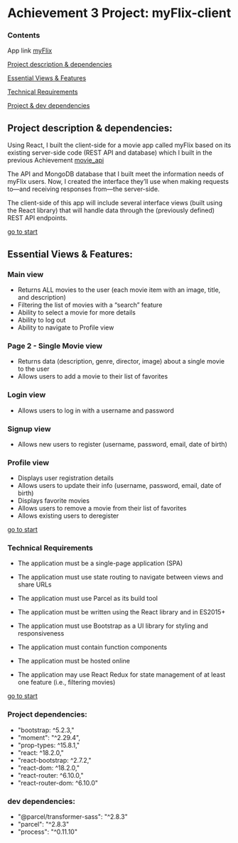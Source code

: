 # Achievement 3 Project: myFlix-client 

### **Contents**

App link [myFlix](https://maya-flix.netlify.app/)

[Project description & dependencies](#Project-description-&-dependencies)

[Essential Views & Features](#Essential-Views-&-Features)

[Technical Requirements](#Technical-Requirements)

[Project & dev dependencies](#Project-dependencies)

## Project description & dependencies:

Using React, I built the client-side for a movie app called myFlix based on its existing server-side code (REST API and database) 
which I built in the previous Achievement [movie_api](https://github.com/Maya-Bitter/movie_api) 

The API and MongoDB database that I built meet the information needs of myFlix users. 
Now, I created the interface they’ll use when making requests to—and receiving responses from—the server-side. 

The client-side of this app will include several interface views 
(built using the React library) that will handle data through the (previously defined) REST API endpoints.

[go to start](#Contents)

## Essential Views & Features:

### Main view

* Returns ALL movies to the user (each movie item with an image, title, and description)
* Filtering the list of movies with a “search” feature
* Ability to select a movie for more details
* Ability to log out
* Ability to navigate to Profile view

### Page 2 - Single Movie view

* Returns data (description, genre, director, image) about a single movie to the user
* Allows users to add a movie to their list of favorites

### Login view

* Allows users to log in with a username and password

### Signup view

* Allows new users to register (username, password, email, date of birth)

### Profile view

* Displays user registration details
* Allows users to update their info (username, password, email, date of birth)
* Displays favorite movies
* Allows users to remove a movie from their list of favorites
* Allows existing users to deregister

[go to start](#Contents)


### Technical Requirements

* The application must be a single-page application (SPA)

* The application must use state routing to navigate between views and share URLs

* The application must use Parcel as its build tool

* The application must be written using the React library and in ES2015+

* The application must use Bootstrap as a UI library for styling and responsiveness

* The application must contain function components

* The application must be hosted online

* The application may use React Redux for state management of at least one feature (i.e., filtering movies)

[go to start](#Contents)


### Project dependencies:

- "bootstrap: ^5.2.3,"
- "moment": "^2.29.4",
- "prop-types: ^15.8.1,"
- "react: ^18.2.0,"
- "react-bootstrap: ^2.7.2,"
- "react-dom: ^18.2.0,"
- "react-router: ^6.10.0,"
- "react-router-dom: ^6.10.0"

### dev dependencies:

- "@parcel/transformer-sass": "^2.8.3"
- "parcel": "^2.8.3"
- "process": "^0.11.10"
  


  



